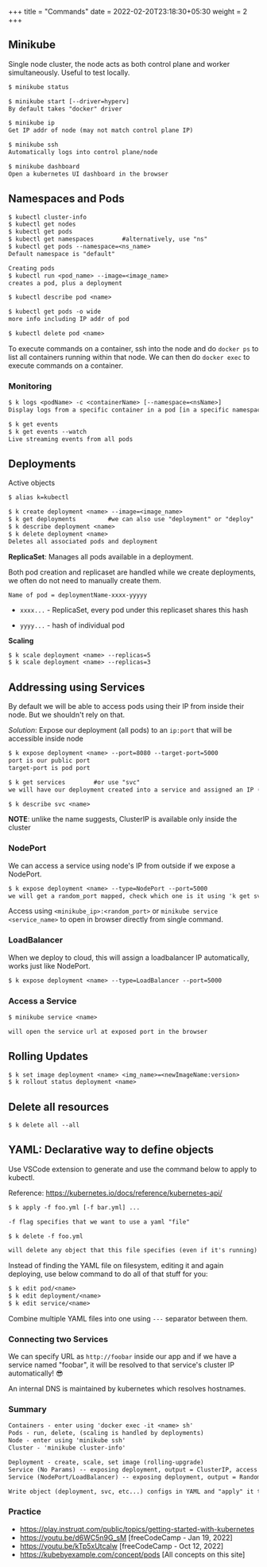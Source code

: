+++
title = "Commands"
date = 2022-02-20T23:18:30+05:30
weight = 2
+++

## Minikube
Single node cluster, the node acts as both control plane and worker simultaneously. Useful to test locally.
```txt
$ minikube status

$ minikube start [--driver=hyperv]
By default takes "docker" driver

$ minikube ip
Get IP addr of node (may not match control plane IP)

$ minikube ssh
Automatically logs into control plane/node

$ minikube dashboard
Open a kubernetes UI dashboard in the browser
```

## Namespaces and Pods
```txt
$ kubectl cluster-info
$ kubectl get nodes
$ kubectl get pods
$ kubectl get namespaces		#alternatively, use "ns"
$ kubectl get pods --namespace=<ns_name>
Default namespace is "default"

Creating pods
$ kubectl run <pod_name> --image=<image_name>
creates a pod, plus a deployment

$ kubectl describe pod <name>

$ kubectl get pods -o wide
more info including IP addr of pod

$ kubectl delete pod <name>
```

To execute commands on a container, ssh into the node and do `docker ps` to list all containers running within that node. We can then do `docker exec` to execute commands on a container.

### Monitoring
```txt
$ k logs <podName> -c <containerName> [--namespace=<nsName>]
Display logs from a specific container in a pod [in a specific namespace]

$ k get events
$ k get events --watch
Live streaming events from all pods
```

## Deployments
Active objects
```txt
$ alias k=kubectl

$ k create deployment <name> --image=<image_name>
$ k get deployments			#we can also use "deployment" or "deploy"
$ k describe deployment <name>
$ k delete deployment <name>
Deletes all associated pods and deployment
```
**ReplicaSet**: Manages all pods available in a deployment.

Both pod creation and replicaset are handled while we create deployments, we often do not need to manually create them.

`Name of pod = deploymentName-xxxx-yyyyy`

- `xxxx...` - ReplicaSet, every pod under this replicaset shares this hash

- `yyyy...` - hash of individual pod

**Scaling**
```txt
$ k scale deployment <name> --replicas=5
$ k scale deployment <name> --replicas=3
```

## Addressing using Services
By default we will be able to access pods using their IP from inside their node. But we shouldn't rely on that.

_Solution_: Expose our deployment (all pods) to an `ip:port` that will be accessible inside node
```txt
$ k expose deployment <name> --port=8080 --target-port=5000
port is our public port
target-port is pod port

$ k get services		#or use "svc"
we will have our deployment created into a service and assigned an IP (clusterIP) here

$ k describe svc <name>
```
**NOTE**: unlike the name suggests, ClusterIP is available only inside the cluster 

### NodePort
We can access a service using node's IP from outside if we expose a NodePort.
```txt
$ k expose deployment <name> --type=NodePort --port=5000
we will get a random_port mapped, check which one is it using 'k get svc'
```
Access using `<minikube_ip>:<random_port>` or `minikube service <service_name>` to open in browser directly from single command.

### LoadBalancer
When we deploy to cloud, this will assign a loadbalancer IP automatically, works just like NodePort.
```txt
$ k expose deployment <name> --type=LoadBalancer --port=5000
```

### Access a Service
```txt
$ minikube service <name>

will open the service url at exposed port in the browser
```

## Rolling Updates
```txt
$ k set image deployment <name> <img_name>=<newImageName:version>
$ k rollout status deployment <name>
```

## Delete all resources
```txt
$ k delete all --all
```

## YAML: Declarative way to define objects
Use VSCode extension to generate and use the command below to apply to kubectl.

Reference: https://kubernetes.io/docs/reference/kubernetes-api/

```txt
$ k apply -f foo.yml [-f bar.yml] ...

-f flag specifies that we want to use a yaml "file"

$ k delete -f foo.yml

will delete any object that this file specifies (even if it's running)
```

Instead of finding the YAML file on filesystem, editing it and again deploying, use below command to do all of that stuff for you:
```txt
$ k edit pod/<name>
$ k edit deployment/<name>
$ k edit service/<name>
```

Combine multiple YAML files into one using `---` separator between them.

### Connecting two Services
We can specify URL as `http://foobar` inside our app and if we have a service named "foobar", it will be resolved to that service's cluster IP automatically! 😎

An internal DNS is maintained by kubernetes which resolves hostnames.

### Summary
```txt
Containers - enter using 'docker exec -it <name> sh'
Pods - run, delete, (scaling is handled by deployments)
Node - enter using 'minikube ssh'
Cluster - 'minikube cluster-info'

Deployment - create, scale, set image (rolling-upgrade)
Service (No Params) -- exposing deployment, output = ClusterIP, access within cluster
Service (NodePort/LoadBalancer) -- exposing deployment, output = Random port to access deployment from outside cluster

Write object (deployment, svc, etc...) configs in YAML and "apply" it to create and "delete" it to delete any objects running that are based on the specified YAML file.
```
### Practice
- https://play.instruqt.com/public/topics/getting-started-with-kubernetes
- https://youtu.be/d6WC5n9G_sM [freeCodeCamp - Jan 19, 2022]
- https://youtu.be/kTp5xUtcalw [freeCodeCamp - Oct 12, 2022]
- https://kubebyexample.com/concept/pods [All concepts on this site]
